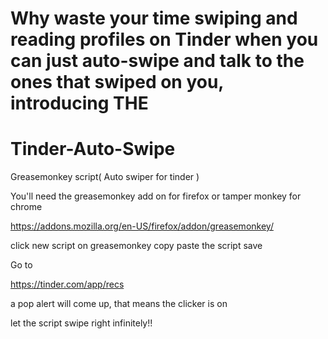 # Why waste your time swiping and reading profiles on Tinder when you can just auto-swipe and talk to the ones that swiped on you, introducing THE
# Tinder-Auto-Swipe
Greasemonkey script( Auto swiper for tinder )

You'll need the greasemonkey add on for firefox or tamper monkey for chrome

https://addons.mozilla.org/en-US/firefox/addon/greasemonkey/

click new script on greasemonkey
copy paste the script 
save

Go to 

https://tinder.com/app/recs

a pop alert will come up, that means the clicker is on

let the script swipe right infinitely!!
